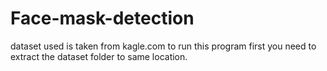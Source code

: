 # Face-mask-detection
dataset used is taken from kagle.com
to run this program
first you need to extract the dataset folder to same location.
